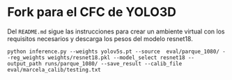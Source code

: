 # Fork para el CFC de YOLO3D

Del `README.md` sigue las instrucciones para crear un ambiente virtual con los requisitos necesarios y descarga los pesos del modelo resnet18.

```
python inference.py --weights yolov5s.pt --source  eval/parque_1080/ --reg_weights weights/resnet18.pkl --model_select resnet18 --output_path runs/parque_1080/ --save_result --calib_file eval/marcela_calib/testing.txt
```